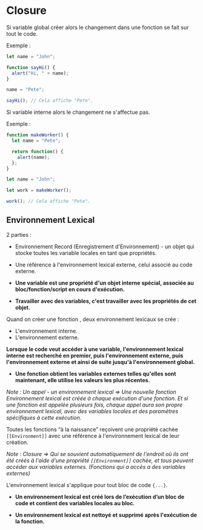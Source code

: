 # Closure

Si variable global créer alors le changement dans une fonction se fait sur tout le code.

Exemple :

```javascript
let name = "John";

function sayHi() {
  alert("Hi, " + name);
}

name = "Pete";

sayHi(); // Cela affiche "Pete".
```

Si variable interne alors le changement ne s'affectue pas.

Exemple :

```javascript
function makeWorker() {
  let name = "Pete";

  return function() {
    alert(name);
  };
}

let name = "John";

let work = makeWorker();

work(); // Cela affiche "Pete".
```

## Environnement Lexical

2 parties :

*   Environnement Record (Enregistrement d'Environnement) - un objet qui stocke toutes les variable locales en tant que propriétés.
*   Une référence à l'environnement lexical externe, celui associé au code externe.

*   **Une variable est une propriété d'un objet interne spécial, associée au bloc/fonction/script en cours d'exécution.**
*   **Travailler avec des variables, c'est travailler avec les propriétés de cet objet.**

Quand on créer une fonction , deux environnement lexicaux se crée :

*   L'environnement interne.
*   L'environnement externe.

**Lorsque le code veut accéder à une variable, l'environnement lexical interne est recherché en premier, puis l'environnement externe, puis l'environnement externe et ainsi de suite jusqu'à l'environnement global.**

*   **Une fonction obtient les variables externes telles qu'elles sont maintenant, elle utilise les valeurs les plus récentes.**

_Note : Un appel - un environnement lexical => Une nouvelle fonction Environnement lexical est créée à chaque exécution d'une fonction. Et si une fonction est appelée plusieurs fois, chaque appel aura son propre environnement lexical, avec des variables locales et des paramètres spécifiques à cette exécution._

Toutes les fonctions “à la naissance” reçoivent une propriété cachée `[[Environment]]` avec une référence à l'environnement lexical de leur création.

_Note : Closure => Qui se souvient automatiquement de l'endroit où ils ont été créés à l'aide d'une propriété `[[Environment]]` cachée, et tous peuvent accéder aux variables externes. (Fonctions qui a accès a des variables externes)_

L'environnement lexical s'applique pour tout bloc de code `{...}`.

*   **Un environnement lexical est créé lors de l’exécution d’un bloc de code et contient des variables locales au bloc.**

*   **Un environnement lexical est nettoyé et supprimé après l'exécution de la fonction.**
